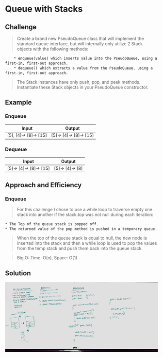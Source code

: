 # Queue with Stacks

## Challenge
> Create a brand new PseudoQueue class that will implement the standard queue interface, but will internally only utilize 2 Stack objects with the following methods:

		* enqueue(value) which inserts value into the PseudoQueue, using a first-in, first-out approach.
		* dequeue() which extracts a value from the PseudoQueue, using a first-in, first-out approach.

>The Stack instances have only push, pop, and peek methods. Instantiate these Stack objects in your PseudoQueue constructor.

## Example
### Enqueue
|Input|Output|
|-----|-------|
| [5], [4]-> [8]-> [15] | [5]-> [4]-> [8]-> [15] |

### Dequeue
|Input|Output|
|-----|-------|
| [5]-> [4]-> [8]-> [15] | [5]-> [4]-> [8] |

## Approach and Efficiency
### Enqueue
> For this challenge I chose to use a while loop to traverse empty one stack into another if the stack.top was not null during each iteration:

	* The Top of the queue stack is popped off.
	* The returned value of the pop method is pushed in a temporary queue. 
	
> When the top of the queue stack is equal to null, the new node is inserted into the stack and then a while loop is used to pop the values from the temp stack and push them back into the queue stack.

> Big O: Time: O(n), Space: O(1)

## Solution
![alt text](https://github.com/CClemensJr/data-structures-and-algorithms/blob/master/assets/queueWithStacks.jpg "Queue with Stacks")

